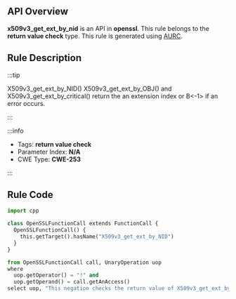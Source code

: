 ---
---


## API Overview
**x509v3_get_ext_by_nid** is an API in **openssl**. This rule belongs to the **return value check** type. This rule is generated using [AURC](../../tools/AURC).
## Rule Description

:::tip

X509v3_get_ext_by_NID() X509v3_get_ext_by_OBJ() and X509v3_get_ext_by_critical() return the an extension index or B\<-1\> if an error occurs.

:::

:::info

- Tags: **return value check**
- Parameter Index: **N/A**
- CWE Type: **CWE-253**

:::

## Rule Code
```python
import cpp

class OpenSSLFunctionCall extends FunctionCall {
  OpenSSLFunctionCall() {
    this.getTarget().hasName("X509v3_get_ext_by_NID")
  }
}

from OpenSSLFunctionCall call, UnaryOperation uop
where
  uop.getOperator() = "!" and
  uop.getOperand() = call.getAnAccess()
select uop, "This negation checks the return value of X509v3_get_ext_by_NID."
```
